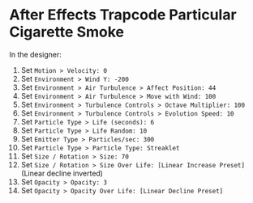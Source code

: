 # After Effects Trapcode Particular Cigarette Smoke

In the designer:

1. Set `Motion > Velocity: 0`
2. Set `Environment > Wind Y: -200`
3. Set `Environment > Air Turbulence > Affect Position: 44`
4. Set `Environment > Air Turbulence > Move with Wind: 100`
5. Set `Environment > Turbulence Controls > Octave Multiplier: 100`
6. Set `Environment > Turbulence Controls > Evolution Speed: 10`
7. Set `Particle Type > Life (seconds): 6`
8. Set `Particle Type > Life Random: 10`
9. Set `Emitter Type > Particles/sec: 300`
10. Set `Particle Type > Particle Type: Streaklet`
11. Set `Size / Rotation > Size: 70`
11. Set `Size / Rotation > Size Over Life: [Linear Increase Preset]` (Linear decline inverted)
11. Set `Opacity > Opacity: 3`
12. Set `Opacity > Opacity Over Life: [Linear Decline Preset]`
